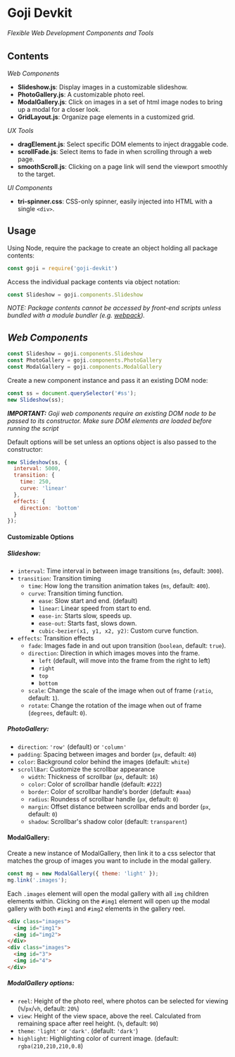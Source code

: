 # Goji Devkit
###### Flexible Web Development Components and Tools

## Contents
*Web Components*
- **Slideshow.js**: Display images in a customizable slideshow.
- **PhotoGallery.js**: A customizable photo reel.
- **ModalGallery.js**: Click on images in a set of html image nodes to bring up a modal for a closer look.
- **GridLayout.js**: Organize page elements in a customized grid.

*UX Tools*
- **dragElement.js**: Select specific DOM elements to inject draggable code.
- **scrollFade.js**: Select items to fade in when scrolling through a web page.
- **smoothScroll.js**: Clicking on a page link will send the viewport smoothly to the target.

*UI Components*
- **tri-spinner.css**: CSS-only spinner, easily injected into HTML with a single `<div>`.

## Usage
Using Node, require the package to create an object holding all package contents:
```js
const goji = require('goji-devkit')
```
Access the individual package contents via object notation:
```js
const Slideshow = goji.components.Slideshow
```
_NOTE: Package contents cannot be accessed by front-end scripts unless bundled with a module bundler (e.g. [webpack](https://webpack.js.org/))._
## _Web Components_
```js
const Slideshow = goji.components.Slideshow
const PhotoGallery = goji.components.PhotoGallery
const ModalGallery = goji.components.ModalGallery
```
Create a new component instance and pass it an existing DOM node:
```js
const ss = document.querySelector('#ss');
new Slideshow(ss);
```
_**IMPORTANT:** Goji web components require an existing DOM node to be passed to its constructor. Make sure DOM elements are loaded before running the script_

Default options will be set unless an options object is also passed to the constructor:
```js
new Slideshow(ss, {
  interval: 5000,
  transition: {
    time: 250,
    curve: 'linear'
  },
  effects: {
    direction: 'bottom'
  }
});
```
#### Customizable Options
##### Slideshow:
* `interval`: Time interval in between image transitions (`ms`, default: `3000`).
* `transition`: Transition timing
  - `time`: How long the transition animation takes (`ms`, default: `400`).
  - `curve`: Transition timing function.
    - `ease`: Slow start and end. (default)
    - `linear`: Linear speed from start to end.
    - `ease-in`: Starts slow, speeds up.
    - `ease-out`: Starts fast, slows down.
    - `cubic-bezier(x1, y1, x2, y2)`: Custom curve function.
* `effects`: Transition effects
  - `fade`: Images fade in and out upon transition (`boolean`, default: `true`).
  - `direction`: Direction in which images moves into the frame.
    - `left` (default, will move into the frame from the right to left)
    - `right`
    - `top`
    - `bottom`
  - `scale`: Change the scale of the image when out of frame (`ratio`, default: `1`).
  - `rotate`: Change the rotation of the image when out of frame (`degrees`, default: `0`).

##### PhotoGallery:
* `direction`: `'row'` (default) or `'column'`
* `padding`: Spacing between images and border (`px`, default: `40`)
* `color`: Background color behind the images (default: `white`)
* `scrollBar`: Customize the scrollbar appearance
  - `width`: Thickness of scrollbar (`px`, default: `16`)
  - `color`: Color of scrollbar handle (default: `#222`)
  - `border`: Color of scrollbar handle's border (default: `#aaa`)
  - `radius`: Roundess of scrollbar handle (`px`, default: `0`)
  - `margin`: Offset distance between scrollbar ends and border (`px`, default: `0`)
  - `shadow`: Scrollbar's shadow color (default: `transparent`)

#### ModalGallery:
Create a new instance of ModalGallery, then link it to a css selector that matches the group of images you want to include in the modal gallery.
```js
const mg = new ModalGallery({ theme: 'light' });
mg.link('.images');
```
Each `.images` element will open the modal gallery with all `img` children elements within. Clicking on the `#img1` element will open up the modal gallery with both `#img1` and `#img2` elements in the gallery reel.
```html
<div class="images">
  <img id="img1">
  <img id="img2">
</div>
<div class="images">
  <img id="3">
  <img id="4">
</div>
```
##### ModalGallery options:
* `reel`: Height of the photo reel, where photos can be selected for viewing (`%`/`px`/`vh`, default: `20%`)
* `view`: Height of the view space, above the reel. Calculated from remaining space after reel height. (`%`, default: `90`)
* `theme`: `'light'` or `'dark'`. (default: `'dark'`)
* `highlight`: Highlighting color of current image. (default: `rgba(210,210,210,0.8`)
